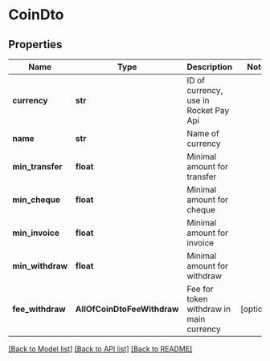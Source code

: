 # CoinDto

## Properties
Name | Type | Description | Notes
------------ | ------------- | ------------- | -------------
**currency** | **str** | ID of currency, use in Rocket Pay Api | 
**name** | **str** | Name of currency | 
**min_transfer** | **float** | Minimal amount for transfer | 
**min_cheque** | **float** | Minimal amount for cheque | 
**min_invoice** | **float** | Minimal amount for invoice | 
**min_withdraw** | **float** | Minimal amount for withdraw | 
**fee_withdraw** | **AllOfCoinDtoFeeWithdraw** | Fee for token withdraw in main currency | [optional] 

[[Back to Model list]](../README.md#documentation-for-models) [[Back to API list]](../README.md#documentation-for-api-endpoints) [[Back to README]](../README.md)

